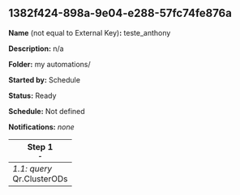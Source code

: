 ## 1382f424-898a-9e04-e288-57fc74fe876a

**Name** (not equal to External Key)**:** teste_anthony

**Description:** n/a

**Folder:** my automations/

**Started by:** Schedule

**Status:** Ready

**Schedule:** Not defined

**Notifications:** _none_


| Step 1<br>_<small>-</small>_ |
| --- |
| _1.1: query_<br>Qr.ClusterODs |
